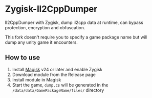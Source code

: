# Zygisk-Il2CppDumper
Il2CppDumper with Zygisk, dump il2cpp data at runtime, can bypass protection, encryption and obfuscation.

This fork doesn't require you to specify a game package name but will dump any unity game it encounters.

## How to use
1. Install [Magisk](https://github.com/topjohnwu/Magisk) v24 or later and enable Zygisk
2. Download module from the Release page
3. Install module in Magisk
4. Start the game, `dump.cs` will be generated in the `/data/data/GamePackageName/files/` directory